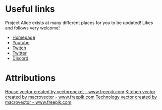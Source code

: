 # Useful links
Project Alice exists at many different places for you to be updated! Likes and follows very welcome!

- [Homepage](https://projectalice.io)
- [Youtube](https://www.youtube.com/channel/UC6mQG2SZALQH0YwASnroI8g)
- [Twitch](https://www.twitch.tv/psychokiller1888)
- [Twitter](https://twitter.com/Psychokiller188)
- [Discord](https://discord.gg/C6HNtzV)


# Attributions

<a href="https://www.freepik.com/free-photos-vectors/house">House vector created by vectorpocket - www.freepik.com</a>
<a href="https://www.freepik.com/free-photos-vectors/kitchen">Kitchen vector created by macrovector - www.freepik.com</a>
<a href="https://www.freepik.com/free-photos-vectors/technology">Technology vector created by macrovector - www.freepik.com</a>
